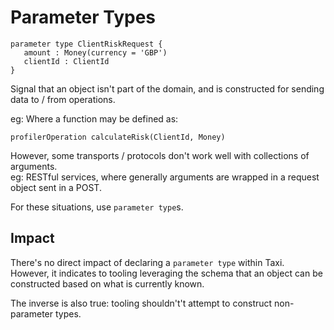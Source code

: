 # Parameter Types

```
parameter type ClientRiskRequest {
   amount : Money(currency = 'GBP')
   clientId : ClientId
}
```

Signal that an object isn't part of the domain, and is constructed for sending data to / from operations.

eg: Where a function may be defined as:

```
profilerOperation calculateRisk(ClientId, Money)
```

However, some transports / protocols don't work well with collections of arguments.  
eg: RESTful services, where generally arguments are wrapped in a request object sent
in a POST.

For these situations, use `parameter type`s.

## Impact
There's no direct impact of declaring a `parameter type` within Taxi.
However, it indicates to tooling leveraging the schema that an object can be constructed based on what is currently known.

The inverse is also true:  tooling shouldn't't attempt to construct non-parameter types. 

